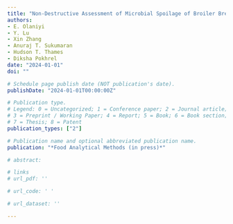 ```yaml
---
title: "Non-Destructive Assessment of Microbial Spoilage of Broiler Breast Meat Using Structured Illumination Reflectance Imaging with Machine Learning"
authors: 
- E. Olaniyi
- Y. Lu
- Xin Zhang
- Anuraj T. Sukumaran
- Hudson T. Thames
- Diksha Pokhrel
date: "2024-01-01"
doi: ""

# Schedule page publish date (NOT publication's date).
publishDate: "2024-01-01T00:00:00Z"

# Publication type.
# Legend: 0 = Uncategorized; 1 = Conference paper; 2 = Journal article;
# 3 = Preprint / Working Paper; 4 = Report; 5 = Book; 6 = Book section;
# 7 = Thesis; 8 = Patent
publication_types: ["2"]

# Publication name and optional abbreviated publication name.
publication: "*Food Analytical Methods (in press)*"

# abstract: 

# links
# url_pdf: ''

# url_code: ' '

# url_dataset: ''

---
```

